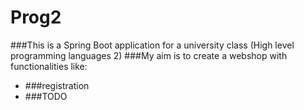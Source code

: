 # Prog2

###This is a Spring Boot application for a university class (High level programming languages 2)
###My aim is to create a webshop with functionalities like:
- ###registration
- ###TODO